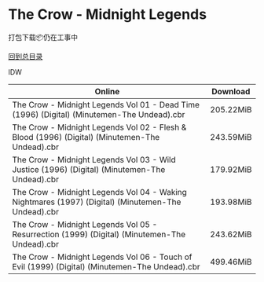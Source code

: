 # The Crow - Midnight Legends

打包下载📦仍在工事中

[回到总目录](/Catalogs.md)

IDW





Online | Download
--- | ---
The Crow - Midnight Legends Vol 01 - Dead Time (1996) (Digital) (Minutemen-The Undead).cbr | 205.22MiB
The Crow - Midnight Legends Vol 02 - Flesh & Blood (1996) (Digital) (Minutemen-The Undead).cbr | 243.59MiB
The Crow - Midnight Legends Vol 03 - Wild Justice (1996) (Digital) (Minutemen-The Undead).cbr | 179.92MiB
The Crow - Midnight Legends Vol 04 - Waking Nightmares (1997) (Digital) (Minutemen-The Undead).cbr | 193.98MiB
The Crow - Midnight Legends Vol 05 - Resurrection (1999) (Digital) (Minutemen-The Undead).cbr | 243.62MiB
The Crow - Midnight Legends Vol 06 - Touch of Evil (1999) (Digital) (Minutemen-The Undead).cbr | 499.46MiB